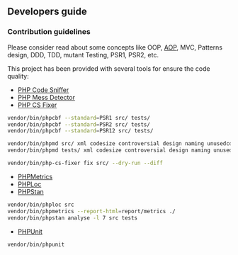 ## Developers guide

### Contribution guidelines ###

Please consider read about some concepts like OOP, [AOP], MVC, Patterns design, DDD, TDD,
mutant Testing, PSR1, PSR2, etc.
 
This project has been provided with several tools for ensure the code quality:

* [PHP Code Sniffer]
* [PHP Mess Detector]
* [PHP CS Fixer]
```bash
vendor/bin/phpcbf --standard=PSR1 src/ tests/
vendor/bin/phpcbf --standard=PSR2 src/ tests/
vendor/bin/phpcbf --standard=PSR12 src/ tests/

vendor/bin/phpmd src/ xml codesize controversial design naming unusedcode --exclude=vendor/
vendor/bin/phpmd tests/ xml codesize controversial design naming unusedcode --exclude=vendor/

vendor/bin/php-cs-fixer fix src/ --dry-run --diff
```

* [PHPMetrics]
* [PHPLoc]
* [PHPStan]
```bash
vendor/bin/phploc src
vendor/bin/phpmetrics --report-html=report/metrics ./
vendor/bin/phpstan analyse -l 7 src tests
```

* [PHPUnit]
```bash
vendor/bin/phpunit
```

[PHP Code Sniffer]:https://github.com/squizlabs/PHP_CodeSniffer/wiki
[PHP Mess Detector]:https://phpmd.org/
[PHP CS Fixer]:https://github.com/FriendsOfPHP/PHP-CS-Fixer
[PHPMetrics]:https://phpmetrics.org/
[PHPLoc]:https://github.com/sebastianbergmann/phploc
[PHPStan]:https://github.com/phpstan/phpstan
[PHPUnit]:https://phpunit.readthedocs.io/es/latest/index.html
[AOP]:https://en.wikipedia.org/wiki/Aspect-oriented_programming
